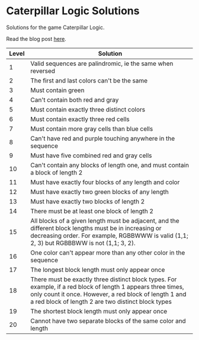 # Caterpillar Logic Solutions
Solutions for the game Caterpillar Logic.

Read the blog post [here](https://montyflatts.com/caterpillar-logic/).

Level | Solution
--- | --- 
1 | Valid sequences are palindromic, ie the same when reversed
2 | The first and last colors can't be the same
3 | Must contain green
4 | Can't contain both red and gray
5 | Must contain exactly three distinct colors
6 | Must contain exactly three red cells
7 | Must contain more gray cells than blue cells
8 | Can't have red and purple touching anywhere in the sequence
9 | Must have five combined red and gray cells
10 | Can't contain any blocks of length one, and must contain a block of length 2
11 | Must have exactly four blocks of any length and color
12 | Must have exactly two green blocks of any length 
13 | Must have exactly two blocks of length 2
14 | There must be at least one block of length 2
15 | All blocks of a given length must be adjacent, and the different block lengths must be in increasing or decreasing order. For example, RGBBWWW is valid (1,1; 2, 3) but RGBBBWW is not (1,1; 3, 2).
16 | One color can't appear more than any other color in the sequence
17 | The longest block length must only appear once
18 | There must be exactly three distinct block types. For example, if a red block of length 1 appears three times, only count it once. However, a red block of length 1 and a red block of length 2 are two distinct block types
19 | The shortest block length must only appear once
20 | Cannot have two separate blocks of the same color and length 
